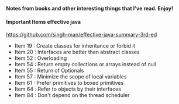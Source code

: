**Notes from books and other interesting things that I've read. Enjoy!**



#### Important Items effective java

https://github.com/singh-man/effective-java-summary-3rd-ed

- Item 19 : Create classes for inheritance or forbid it
- Item 20 : Interfaces are better than abstract classes
- Item 52 : Overloading
- Item 54 : Return empty collections or arrays instead of null
- Item 55 : Return of Optionals
- Item 57 : Minimize the scope of local variables
- Item 61 : Prefer primitives to boxed primitives
- Item 64 : Refer to objects by their interfaces
- Item 84 : Don't depend on the thread scheduler
